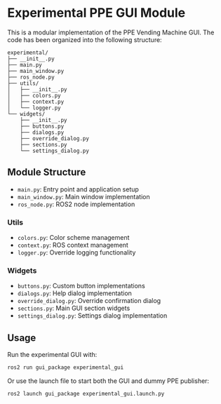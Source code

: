 # Experimental PPE GUI Module

This is a modular implementation of the PPE Vending Machine GUI. The code has been organized into the following structure:

```
experimental/
├── __init__.py
├── main.py
├── main_window.py
├── ros_node.py
├── utils/
│   ├── __init__.py
│   ├── colors.py
│   ├── context.py
│   └── logger.py
└── widgets/
    ├── __init__.py
    ├── buttons.py
    ├── dialogs.py
    ├── override_dialog.py
    ├── sections.py
    └── settings_dialog.py
```

## Module Structure

- `main.py`: Entry point and application setup
- `main_window.py`: Main window implementation
- `ros_node.py`: ROS2 node implementation

### Utils
- `colors.py`: Color scheme management
- `context.py`: ROS context management
- `logger.py`: Override logging functionality

### Widgets
- `buttons.py`: Custom button implementations
- `dialogs.py`: Help dialog implementation
- `override_dialog.py`: Override confirmation dialog
- `sections.py`: Main GUI section widgets
- `settings_dialog.py`: Settings dialog implementation

## Usage

Run the experimental GUI with:
```bash
ros2 run gui_package experimental_gui
```

Or use the launch file to start both the GUI and dummy PPE publisher:
```bash
ros2 launch gui_package experimental_gui.launch.py
``` 